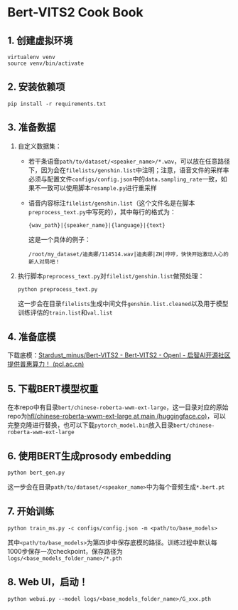 # Bert-VITS2 Cook Book

## 1. 创建虚拟环境

```shell
virtualenv venv
source venv/bin/activate
```

## 2. 安装依赖项

```shell
pip install -r requirements.txt
```

## 3. 准备数据

1. 自定义数据集：

   * 若干条语音`path/to/dataset/<speaker_name>/*.wav`，可以放在任意路径下，因为会在`filelists/genshin.list`中注明；注意，语音文件的采样率必须与配置文件`configs/config.json`中的`data.sampling_rate`一致，如果不一致可以使用脚本`resample.py`进行重采样

   * 语音内容标注`filelist/genshin.list`（这个文件名是在脚本`preprocess_text.py`中写死的），其中每行的格式为：

     `{wav_path}|{speaker_name}|{language}|{text}`

     这是一个具体的例子：

     `/root/my_dataset/迪奥娜/114514.wav|迪奥娜|ZH|哼哼，快快开始激动人心的新人对局吧！`

2. 执行脚本`preprocess_text.py`对`filelist/genshin.list`做预处理：

   ```shell
   python preprocess_text.py
   ```

   这一步会在目录`filelists`生成中间文件`genshin.list.cleaned`以及用于模型训练评估的`train.list`和`val.list`

## 4. 准备底模

下载底模：[Stardust_minus/Bert-VITS2 - Bert-VITS2 - OpenI - 启智AI开源社区提供普惠算力！ (pcl.ac.cn)](https://openi.pcl.ac.cn/Stardust_minus/Bert-VITS2/modelmanage/model_filelist_tmpl?name=Bert-VITS2底模)

## 5. 下载BERT模型权重

在本repo中有目录`bert/chinese-roberta-wwm-ext-large`，这一目录对应的原始repo为[hfl/chinese-roberta-wwm-ext-large at main (huggingface.co)](https://huggingface.co/hfl/chinese-roberta-wwm-ext-large/tree/main)，可以完整克隆进行替换，也可以下载`pytorch_model.bin`放入目录`bert/chinese-roberta-wwm-ext-large`

## 6. 使用BERT生成prosody embedding

```shell
python bert_gen.py
```

这一步会在目录`path/to/dataset/<speaker_name>`中为每个音频生成`*.bert.pt`

## 7. 开始训练

```shell
python train_ms.py -c configs/config.json -m <path/to/base_models>
```

其中`<path/to/base_models>`为第四步中保存底模的路径。训练过程中默认每1000步保存一次checkpoint，保存路径为`logs/<base_models_folder_name>/*.pth`

## 8. Web UI，启动！

```shell
python webui.py --model logs/<base_models_folder_name>/G_xxx.pth
```

